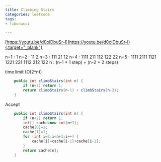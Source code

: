 ```yaml
---
title: Climbing Stairs
categories: leetcode
tags:
- fibonacci

---
```


[https://youtu.be/d0oiDbuSr-I](https://youtu.be/d0oiDbuSr-I){:target="_blank"}

n=1 : 1
n=2 : 11    2
n=3 : 111   21  12
n=4 : 1111  211 112 122 22
n=5 : 1111  2111 1121 1221 221 1112 212 122
n   : (n-1 + 1 step) + (n-2 + 2 steps)



time limit (O(2^n))
```java
    public int climbStairs(int n) {
        if (n<2) return 1;
        return climbStairs(n-1) + climbStairs(n-2);
    }

```
Accept
```java
    public int climbStairs(int n) {
        if (n<2) return 1;
        int[] cache=new int[n+1];
        cache[0]=1;
        cache[1]=1;
        for (int i=2;i<n+1;i++) {
            cache[i]=cache[i-1]+cache[i-2];
        }
        return cache[n];
    }
```

